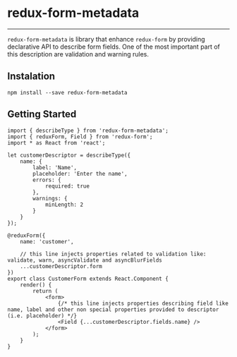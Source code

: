 # redux-form-metadata
---------------

`redux-form-metadata` is library that enhance `redux-form` by providing declarative API to describe form fields.
One of the most important part of this description are validation and warning rules.

## Instalation

`npm install --save redux-form-metadata`

## Getting Started

```
import { describeType } from 'redux-form-metadata';
import { reduxForm, Field } from 'redux-form';
import * as React from 'react';

let customerDescriptor = describeType({
    name: {
        label: 'Name',
        placeholder: 'Enter the name',
        errors: {
            required: true
        },
        warnings: {
            minLength: 2
        }
    }
});

@reduxForm({
    name: 'customer',

    // this line injects properties related to validation like: validate, warn, asyncValidate and asyncBlurFields
    ...customerDescriptor.form
})
export class CustomerForm extends React.Component {
    render() {
        return (
            <form>
                {/* this line injects properties describing field like name, label and other non special properties provided to descriptor (i.e. placeholder) */}
                <Field {...customerDescriptor.fields.name} /> 
            </form>
        );
    }
}

```